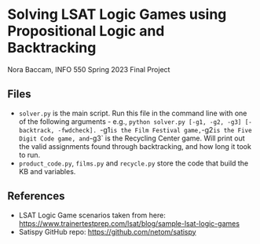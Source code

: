 # Solving LSAT Logic Games using Propositional Logic and Backtracking
Nora Baccam, INFO 550 Spring 2023 Final Project

## Files
- `solver.py` is the main script. Run this file in the command line with one of the following arguments - e.g., `python solver.py [-g1, -g2, -g3] [-backtrack, -fwdcheck]. `-g1` is the Film Festival game, `-g2` is the Five Digit Code game, and `-g3` is the Recycling Center game. Will print out the valid assignments found through backtracking, and how long it took to run.
- `product_code.py`, `films.py` and `recycle.py` store the code that build the KB and variables.


## References
- LSAT Logic Game scenarios taken from here: https://www.trainertestprep.com/lsat/blog/sample-lsat-logic-games 
- Satispy GitHub repo: https://github.com/netom/satispy
